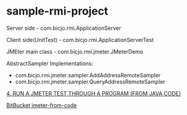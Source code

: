 # sample-rmi-project

Server side - com.bicjo.rmi.ApplicationServer

Client side(UnitTest) - com.bicjo.rmi.ApplicationServerTest

JMEter main class - com.bicjo.rmi.jmeter.JMeterDemo

AbstractSampler Implementations:
- com.bicjo.rmi.jmeter.sampler.AddAddressRemoteSampler
- com.bicjo.rmi.jmeter.sampler.QueryAddressRemoteSampler

[4. RUN A JMETER TEST THROUGH A PROGRAM (FROM JAVA CODE)](https://www.blazemeter.com/blog/5-ways-launch-jmeter-test-without-using-jmeter-gui)

[BitBucket jmeter-from-code](https://bitbucket.org/blazemeter/jmeter-from-code/src/57cef9e2b1c9?at=master)
